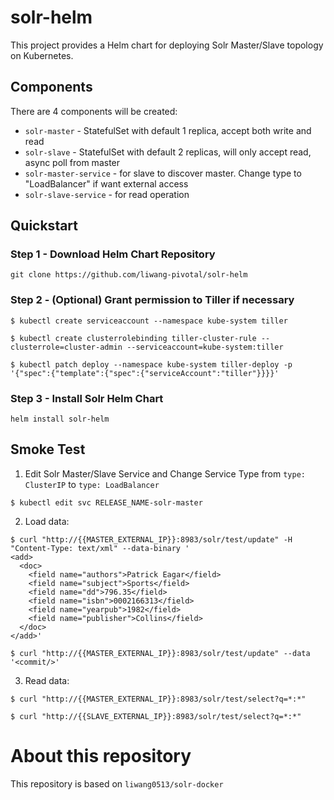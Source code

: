 # solr-helm

This project provides a Helm chart for deploying Solr Master/Slave topology on Kubernetes.

## Components

There are 4 components will be created:

* `solr-master` - StatefulSet with default 1 replica, accept both write and read
* `solr-slave` - StatefulSet with default 2 replicas, will only accept read, async poll from master
* `solr-master-service` - for slave to discover master. Change type to "LoadBalancer" if want external access
* `solr-slave-service` - for read operation

## Quickstart

### Step 1 - Download Helm Chart Repository

```
git clone https://github.com/liwang-pivotal/solr-helm
```

### Step 2 - (Optional) Grant permission to Tiller if necessary

```
$ kubectl create serviceaccount --namespace kube-system tiller

$ kubectl create clusterrolebinding tiller-cluster-rule --clusterrole=cluster-admin --serviceaccount=kube-system:tiller

$ kubectl patch deploy --namespace kube-system tiller-deploy -p '{"spec":{"template":{"spec":{"serviceAccount":"tiller"}}}}'
```

### Step 3 - Install Solr Helm Chart

```
helm install solr-helm
```

## Smoke Test

1. Edit Solr Master/Slave Service and Change Service Type from `type: ClusterIP` to `type: LoadBalancer`

```
$ kubectl edit svc RELEASE_NAME-solr-master
```

2. Load data:

```
$ curl "http://{{MASTER_EXTERNAL_IP}}:8983/solr/test/update" -H "Content-Type: text/xml" --data-binary '
<add>
  <doc>
    <field name="authors">Patrick Eagar</field>
    <field name="subject">Sports</field>
    <field name="dd">796.35</field>
    <field name="isbn">0002166313</field>
    <field name="yearpub">1982</field>
    <field name="publisher">Collins</field>
  </doc>
</add>'

$ curl "http://{{MASTER_EXTERNAL_IP}}:8983/solr/test/update" --data '<commit/>'
```

3. Read data:

```
$ curl "http://{{MASTER_EXTERNAL_IP}}:8983/solr/test/select?q=*:*"

$ curl "http://{{SLAVE_EXTERNAL_IP}}:8983/solr/test/select?q=*:*"
```

# About this repository

This repository is based on `liwang0513/solr-docker`
